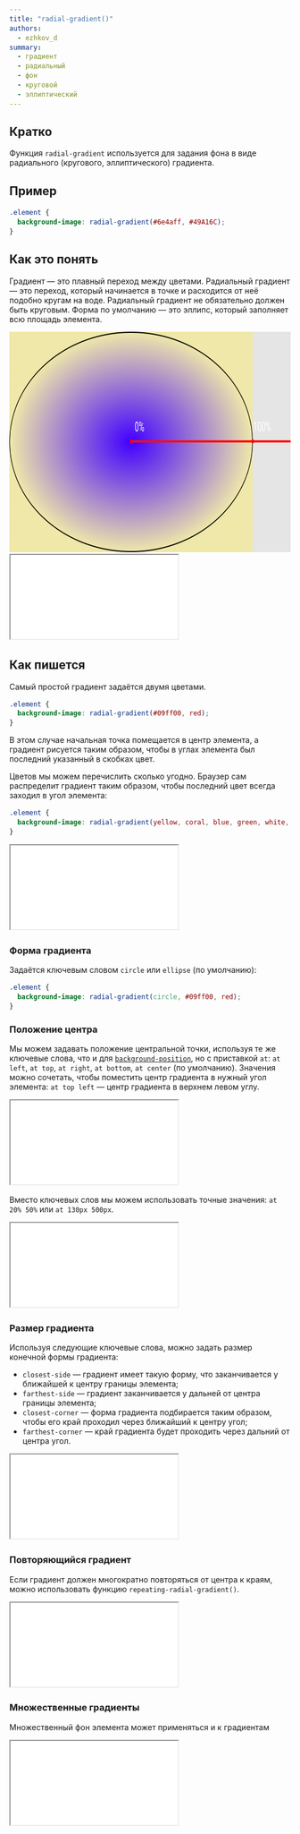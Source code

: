 ```yaml
---
title: "radial-gradient()"
authors:
  - ezhkov_d
summary:
  - градиент
  - радиальный
  - фон
  - круговой
  - эллиптический
---
```


## Кратко

Функция `radial-gradient` используется для задания фона в виде радиального (кругового, эллиптического) градиента.

## Пример

```css
.element {
  background-image: radial-gradient(#6e4aff, #49A16C);
}
```

## Как это понять

Градиент — это плавный переход между цветами. Радиальный градиент — это переход, который начинается в точке и расходится от неё подобно кругам на воде. Радиальный градиент не обязательно должен быть круговым. Форма по умолчанию — это эллипс, который заполняет всю площадь элемента.

<img src="images/ellipse.png" width="920" height="394" alt="Эллипс и радиальный градиент">

<iframe title="Radial gradient" src="demos/gradient.html"></iframe>

## Как пишется

Самый простой градиент задаётся двумя цветами.
```css
.element {
  background-image: radial-gradient(#09ff00, red);
}
```
В этом случае начальная точка помещается в центр элемента, а градиент рисуется таким образом, чтобы в углах элемента был последний указанный в скобках цвет.

Цветов мы можем перечислить сколько угодно. Браузер сам распределит градиент таким образом, чтобы последний цвет всегда заходил в угол элемента:

```css
.element {
  background-image: radial-gradient(yellow, coral, blue, green, white, black);
}
```
<iframe title="Simple gradient" src="demos/simple-gradient.html"></iframe>

### Форма градиента

Задаётся ключевым словом `circle` или `ellipse` (по умолчанию):
```css
.element {
  background-image: radial-gradient(circle, #09ff00, red);
}
```

### Положение центра

Мы можем задавать положение центральной точки, используя те же ключевые слова, что и для [`background-position`](/css/doka/background-position), но с приставкой `at`: `at left`, `at top`, `at right`, `at bottom`, `at center` (по умолчанию). Значения можно сочетать, чтобы поместить центр градиента в нужный угол элемента: `at top left` — центр градиента в верхнем левом углу.

<iframe title="Position center by sides" src="demos/gradient-position-sides.html"></iframe>

Вместо ключевых слов мы можем использовать точные значения: `at 20% 50%` или `at 130px 500px`.

<iframe title="Position center using length" src="demos/gradient-position-length.html"></iframe>

### Размер градиента

Используя следующие ключевые слова, можно задать размер конечной формы градиента:

- `closest-side` — градиент имеет такую форму, что заканчивается у ближайшей к центру границы элемента;
- `farthest-side` — градиент заканчивается у дальней от центра границы элемента;
- `closest-corner` — форма градиента подбирается таким образом, чтобы его край проходил через ближайший к центру угол;
- `farthest-corner` — край градиента будет проходить через дальний от центра угол.

<iframe title="Gradient shape" src="demos/gradient-shape.html"></iframe>

### Повторяющийся градиент

Если градиент должен многократно повторяться от центра к краям, можно использовать функцию `repeating-radial-gradient()`.

<iframe title="Repeating gradient" src="demos/gradient-repeat.html"></iframe>

### Множественные градиенты

Множественный фон элемента может применяться и к градиентам

<iframe title="Multiple gradients" src="demos/gradient-multi.html"></iframe>
